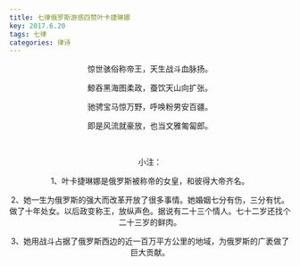 ```yaml
---
title: 七律俄罗斯游感四赞叶卡捷琳娜
key: 2017.6.20
tags: 七律
categories: 律诗
---
```


<p align="center">惊世骇俗称帝王，天生战斗血脉扬。
</p>
<p align="center">鯨吞黑海图柔政，蚕饮天山向扩张。
</p>
<p align="center">驰骋宝马惊万野，呼唤粉男安百疆。
</p>
<p align="center">即是风流就豪放，也当文雅匍匐郎。
</p>
<p align="center"></br>
</p>
<p align="center">小注：
</p>
<p align="center">1、叶卡捷琳娜是俄罗斯被称帝的女皇，和彼得大帝齐名。
</p>
<p align="center">2、她一生为俄罗斯的强大而改革开放了很多事情。她婚姻七分有伤，三分有忧。做了十年处女。以后政变称王，放纵声色。据说有二十三个情人。七十二岁还找个二十三岁的鲜肉。
</p>
<p align="center">3、她用战斗占据了俄罗斯西边的近一百万平方公里的地域，为俄罗斯的广袤做了巨大贡献。
</p>
<p align="center"></br>
</p>
